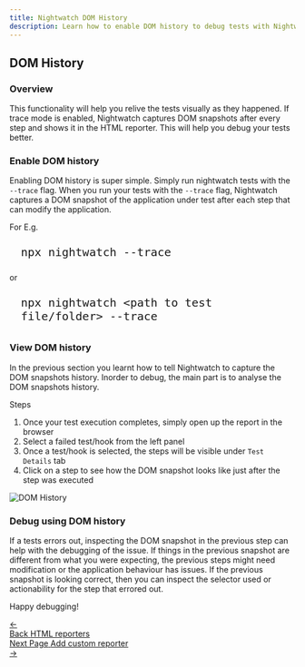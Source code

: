 ```yaml
---
title: Nightwatch DOM History
description: Learn how to enable DOM history to debug tests with Nightwatch
---
```


<div class="page-header"><h2>DOM History</h2></div>

### Overview

This functionality will help you relive the tests visually as they happened. If trace mode is enabled, Nightwatch captures DOM snapshots after every step and shows it in the HTML reporter. This will help you debug your tests better.

### Enable DOM history

Enabling DOM history is super simple. Simply run nightwatch tests with the `--trace` flag. When you run your tests with the `--trace` flag, Nightwatch captures a DOM snapshot of the application under test after each step that can modify the application. 

For E.g.

<pre style="max-width: 800px; border-radius: 10px; padding: 10px 20px"><code class="language-bash" style="font-size: 20px">npx nightwatch --trace</code></pre>

or

<pre style="max-width: 800px; border-radius: 10px; padding: 10px 20px"><code class="language-bash" style="font-size: 20px">npx nightwatch &lt;path to test file/folder&gt; --trace</code></pre>


### View DOM history

In the previous section you learnt how to tell Nightwatch to capture the DOM snapshots history. Inorder to debug, the main part is to analyse the DOM snapshots history. 

Steps
1. Once your test execution completes, simply open up the report in the browser
2. Select a failed test/hook from the left panel
3. Once a test/hook is selected, the steps will be visible under `Test Details` tab
4. Click on a step to see how the DOM snapshot looks like just after the step was executed

![DOM History][image-1]

### Debug using DOM history

If a tests errors out, inspecting the DOM snapshot in the previous step can help with the debugging of the issue. If things in the previous snapshot are different from what you were expecting, the previous steps might need modification or the application behaviour has issues. If the previous snapshot is looking correct, then you can inspect the selector used or actionability for the step that errored out.

Happy debugging!


[image-1]:  https://github.com/nightwatchjs/nightwatch-docs/assets/1677755/034456b3-7f06-4660-b546-b8ad606a56d4

<div class="doc-pagination pt-40">
  <div class="previous">
    <a href="https://nightwatchjs.orghttps://nightwatchjs.org/guide/reporters/use-html-reporter.html">
      <span>←</span>
        <div class="d-flex flex-column">
          <span class="smallT">Back</span>
          <span class="bigT">HTML reporters</span>
        </div>
    </a>
  </div>
  <div class="next">
    <a href="https://nightwatchjs.org/guide/reporters/create-custom-reporter.html">
        <div class="d-flex flex-column">
          <span class="smallT">Next Page</span>
          <span class="bigT">Add custom reporter</span>
        </div>
        <span>→</span>
    </a>
  </div>
</div>